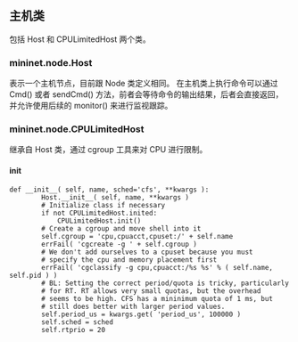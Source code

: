 ## 主机类
包括 Host 和 CPULimitedHost 两个类。

### mininet.node.Host
表示一个主机节点，目前跟 Node 类定义相同。
在主机类上执行命令可以通过 Cmd() 或者 sendCmd() 方法，前者会等待命令的输出结果，后者会直接返回，并允许使用后续的 monitor() 来进行监视跟踪。

### mininet.node.CPULimitedHost
继承自 Host 类，通过 cgroup 工具来对 CPU 进行限制。

#### __init__
```
def __init__( self, name, sched='cfs', **kwargs ):
        Host.__init__( self, name, **kwargs )
        # Initialize class if necessary
        if not CPULimitedHost.inited:
            CPULimitedHost.init()
        # Create a cgroup and move shell into it
        self.cgroup = 'cpu,cpuacct,cpuset:/' + self.name
        errFail( 'cgcreate -g ' + self.cgroup )
        # We don't add ourselves to a cpuset because you must
        # specify the cpu and memory placement first
        errFail( 'cgclassify -g cpu,cpuacct:/%s %s' % ( self.name, self.pid ) )
        # BL: Setting the correct period/quota is tricky, particularly
        # for RT. RT allows very small quotas, but the overhead
        # seems to be high. CFS has a mininimum quota of 1 ms, but
        # still does better with larger period values.
        self.period_us = kwargs.get( 'period_us', 100000 )
        self.sched = sched
        self.rtprio = 20
```
